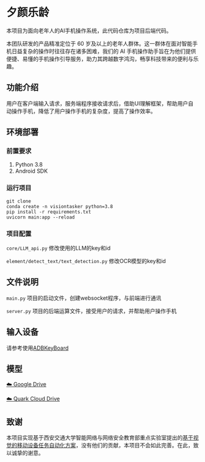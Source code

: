 # 夕颜乐龄

本项目为面向老年人的AI手机操作系统，此代码仓库为项目后端代码。

本团队研发的产品精准定位于 60 岁及以上的老年人群体。这一群体在面对智能手机日益复杂的操作时往往存在诸多困难，我们的 AI 手机操作助手旨在为他们提供便捷、易懂的手机操作引导服务，助力其跨越数字鸿沟，畅享科技带来的便利与乐趣。

## 功能介绍

用户在客户端输入请求，服务端程序接收请求后，借助UI理解框架，帮助用户自动操作手机，降低了用户操作手机的复杂度，提高了操作效率。

## 环境部署

### 前置要求

1. Python 3.8
2. Android SDK

### 运行项目

```
git clone 
conda create -n visiontasker python=3.8
pip install -r requirements.txt
uvicorn main:app --reload
```

### 项目配置

`core/LLM_api.py` 修改使用的LLM的key和id

`element/detect_text/text_detection.py` 修改OCR模型的key和id

## 文件说明

`main.py` 项目的启动文件，创建websocket程序，与前端进行通讯

`server.py` 项目的后端运算文件，接受用户的请求，并帮助用户操作手机

## 输入设备

请参考使用[ADBKeyBoard](https://github.com/senzhk/ADBKeyBoard)

## 模型

[☁️ Google Drive](https://drive.google.com/drive/folders/1ij5Y5JhUb8cPTAr8fZ0jfyenoNUqr5nP?usp=sharing)

[☁️ Quark Cloud Drive](https://pan.quark.cn/s/f2f707e26a08)

## 致谢

本项目实现基于西安交通大学智能网络与网络安全教育部重点实验室提出的[基于视觉的移动设备任务自动化方案](https://arxiv.org/abs/2312.11190)，没有他们的贡献，本项目不会如此完善。在此，致以诚挚的谢意。
